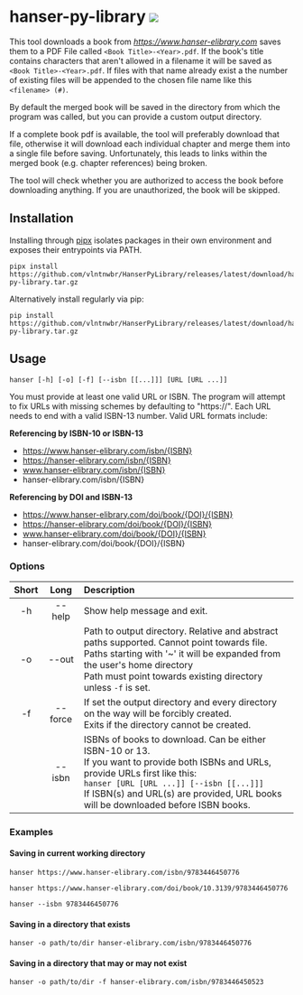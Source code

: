 # hanser-py-library ![](https://github.com/vlntnwbr/hanserpylibrary/workflows/Tests/badge.svg)

This tool downloads a book from *<https://www.hanser-elibrary.com>*  saves them
to a PDF File called `<Book Title>-<Year>.pdf`. If the book's title contains
characters that aren't allowed in a filename it will be saved as
`<Book Title>-<Year>.pdf`. If files with that name already exist a the number
of existing files will be appended to the chosen file name like this
`<filename> (#)`.

By default the merged book will be saved in the directory from which the
program was called, but you can provide a custom output directory.

If a complete book pdf is available, the tool will preferably download that
file, otherwise it will download each individual chapter and merge them into a
single file before saving. Unfortunately, this leads to links within the merged
book (e.g. chapter references) being broken.

The tool will check whether you are authorized to access the book before
downloading anything. If you are unauthorized, the book will be skipped.

## Installation
Installing through [pipx][1] isolates packages in their own environment and
exposes their entrypoints via PATH.
```
pipx install https://github.com/vlntnwbr/HanserPyLibrary/releases/latest/download/hanser-py-library.tar.gz
```
Alternatively install regularly via pip: 
```
pip install https://github.com/vlntnwbr/HanserPyLibrary/releases/latest/download/hanser-py-library.tar.gz
```

## Usage
```
hanser [-h] [-o] [-f] [--isbn [[...]]] [URL [URL ...]]
```

You must provide at least one valid URL or ISBN. The program will attempt
to fix URLs with missing schemes by defaulting to "https://". Each URL
needs to end with a valid ISBN-13 number. Valid URL formats include:

**Referencing by ISBN-10 or ISBN-13**
* https://www.hanser-elibrary.com/isbn/{ISBN}
* https://hanser-elibrary.com/isbn/{ISBN}
* www.hanser-elibrary.com/isbn/{ISBN}
* hanser-elibrary.com/isbn/{ISBN}

**Referencing by DOI and ISBN-13**
* https://www.hanser-elibrary.com/doi/book/{DOI}/{ISBN}
* https://hanser-elibrary.com/doi/book/{DOI}/{ISBN}
* www.hanser-elibrary.com/doi/book/{DOI}/{ISBN}
* hanser-elibrary.com/doi/book/{DOI}/{ISBN}

### Options
| **Short** | **Long** | **Description** |
| :-: | :-: | :-- |
| -h | --help | Show help message and exit. |
| -o | --out | Path to output directory. Relative and abstract paths supported. Cannot point towards file. <br> Paths starting with '~' it will be expanded from the user's home directory <br> Path must point towards existing directory unless `-f` is set.|
| -f | --force | If set the output directory and every directory on the way will be forcibly created. <br> Exits if the directory cannot be created. |
|    | --isbn | ISBNs of books to download. Can be either ISBN-10 or 13. <br> If you want to provide both ISBNs and URLs, provide URLs first like this: <br> `hanser [URL [URL ...]] [--isbn [[...]]]`<br> If ISBN(s) and URL(s) are provided, URL books will be downloaded before ISBN books.|

### Examples
#### Saving in current working directory
```
hanser https://www.hanser-elibrary.com/isbn/9783446450776

hanser https://www.hanser-elibrary.com/doi/book/10.3139/9783446450776

hanser --isbn 9783446450776
```
#### Saving in a directory that exists
```
hanser -o path/to/dir hanser-elibrary.com/isbn/9783446450776
```

#### Saving in a directory that may or may not exist
```
hanser -o path/to/dir -f hanser-elibrary.com/isbn/9783446450523
```

[1]: https://github.com/pipxproject/pipx